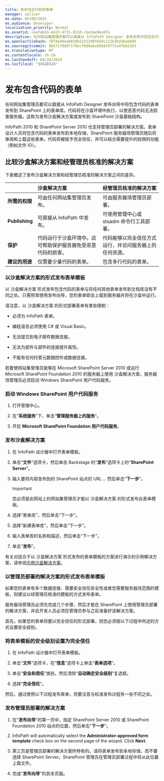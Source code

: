 ```yaml
---
title: 发布包含代码的表单
manager: soliver
ms.date: 03/09/2015
ms.audience: Developer
localization_priority: Normal
ms.assetid: caafab24-6413-4731-813d-cba3ae9ea97e
description: 任何网站集管理员都可以直接从 InfoPath Designer 发布向导中将包含代码的表单发布到 SharePoint 上的表单库。代码将在沙盒环境中执行，以使恶意代码无法损害服务器。这称为发布沙盒解决方案或发布到 SharePoint 沙盒基础结构。
ms.openlocfilehash: f8f8a48ea6810b5331198f6ddc112b3bd38ab886
ms.sourcegitcommit: 8657170d071f9bcf680aba50b9c07f2a4fb82283
ms.translationtype: MT
ms.contentlocale: zh-CN
ms.lasthandoff: 04/28/2019
ms.locfileid: "33428324"
---
```

# <a name="publishing-forms-with-code"></a>发布包含代码的表单

任何网站集管理员都可以直接从 InfoPath Designer 发布向导中将包含代码的表单发布到 SharePoint 上的表单库。代码将在沙盒环境中执行，以使恶意代码无法损害服务器。这称为发布沙盒解决方案或发布到 SharePoint 沙盒基础结构。
  
InfoPath 2010 和 SharePoint Server 2010 也支持管理员部署的解决方案。表单设计人员将包含代码的表单发布到本地存储，SharePoint 服务器场管理员随后将审阅和上载这些表单。代码将被赋予完全信任，并可以结合需要提升的权限的功能（例如文件 IO）。
  
## <a name="comparing-sandboxed-and-administrator-approved-solutions"></a>比较沙盒解决方案和经管理员核准的解决方案

下表概述了发布沙盒解决方案和经管理员核准的解决方案之间的差异。 
  
||**沙盒解决方案**|**经管理员核准的解决方案**|
|:-----|:-----|:-----|
|**所需的权限** <br/> |可由任何网站集管理员发布。  <br/> |可由服务器场管理员部署。  <br/> |
|**Publishing** <br/> |可直接从 InfoPath 中发布。  <br/> |可使用管理中心或 stsadm 命令行工具部署。  <br/> |
|**保护** <br/> |代码运行于沙盒环境中。这可帮助保护服务器免受恶意代码的损害。  <br/> |代码能够以完全信任方式运行，并访问服务器上的任何资源。  <br/> |
|**建议的用途** <br/> |仅需要少量代码的表单。  <br/> |包含多行代码的表单。  <br/> |
   
### <a name="publishing-form-templates-as-sandboxed-solutions"></a>以沙盒解决方案的形式发布表单模板

以 沙盒解决方案 形式发布包含代码的表单与将任何其他表单发布到文档库没有不同之处。只需照常使用发布向导，您的表单即会上载到服务器并将在沙盒中运行。
  
请注意，以 沙盒解决方案 的形式部署表单有某些限制：
  
- 必须为 InfoPath 表单。
    
- 编程语言必须使用 C# 或 Visual Basic。
    
- 无法提交到电子邮件数据连接。
    
- 无法为部件与部件的连接提升属性。
    
- 不能有任何托管元数据控件或数据连接。
    
若要使网站集管理员能够在 Microsoft SharePoint Server 2010 或运行 Microsoft SharePoint Foundation 2010 的服务器上使用 沙盒解决方案，服务器场管理员必须启动 Windows SharePoint 用户代码服务。
  
### <a name="to-start-the-windows-sharepoint-user-code-service"></a>启动 Windows SharePoint 用户代码服务

1. 打开管理中心。
    
2. 在“**系统服务**”下，单击“**管理服务器上的服务**”。
    
3. 开启 **Microsoft SharePoint Foundation 用户代码服务**。
    
### <a name="to-publish-a-sandboxed-solution"></a>发布沙盒解决方案

1. 在 InfoPath 设计器中打开表单模板。
    
2. 单击“**文件**”选项卡，然后单击 Backstage 的“**发布**”选项卡上的“**SharePoint Server**”。 
    
3. 输入要将内容发布到的 SharePoint 站点的 URL ，然后单击“**下一步**”。 
    
    > [!IMPORTANT]
    > 您必须是此网站上的网站集管理员才能以 沙盒解决方案 的形式发布此表单模板。 
  
4. 选择“表单库”，然后单击“下一步”。
    
5. 选择“新建表单库”，然后单击“下一步”。
    
6. 输入表单库的名称和描述，然后单击“下一步”。
    
7. 单击“**发布**”。
    
有关对适合于以 沙盒解决方案 形式发布的表单模板的方案进行演示的示例解决方案，请参阅[示例沙盒解决方案](sample-sandboxed-solutions.md)。
  
### <a name="publishing-form-templates-as-administrator-deployed-solutions"></a>以管理员部署的解决方案的形式发布表单模板

如果您的表单有多个数据连接、需要安全信任安全性或者您需要服务器场范围的模板，则建议以经管理员核准的模板的方式发布表单。
  
服务器场管理员必须先完成几个步骤，然后才能在 SharePoint 上使用管理员部署的解决方案，并且开发人员必须在管理员参与之前准备好该解决方案。
  
首先，如果您的表单将要以完全信任的形式部署，则您必须按以下过程中所述的方式设置安全级别。
  
### <a name="to-set-the-security-level-of-a-form-template-to-full-trust"></a>将表单模板的安全级别设置为完全信任

1. 在 InfoPath 设计器中打开表单模板。
    
2. 单击“**文件**”选项卡，在“**信息**”选项卡上单击“**表单选项**”。
    
3. 单击“**安全和信任**”类别，然后清除“**自动确定安全级别**”复选框。 
    
4. 选择“**完全信任**”。
    
然后，通过使用以下过程发布表单，但要注意与标准发布过程有一些不同之处。
  
### <a name="to-publish-an-administrator-deployed-solution"></a>发布管理员部署的解决方案

1. 在“**发布向导**”的第一页中，指定 SharePoint Server 2010 或 SharePoint Foundation 2010 站点的位置，然后单击“**下一步**”。
    
2. InfoPath will automatically select the **Administrator-approved form template** check box on the second page of the wizard. Click **Next**.
    
3. 第三页是管理员部署的解决方案所特有的。请将表单发布到本地存储，而不要选择 SharePoint Server。SharePoint 管理员在管理员部署过程中将从此位置上载文件。
    
4. 完成“**发布向导**”的其余页面。
    

